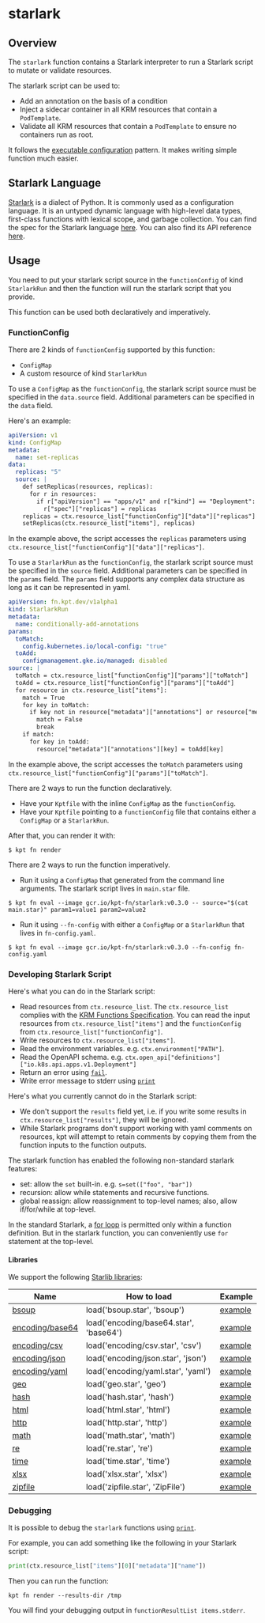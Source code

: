 # starlark

## Overview

<!--mdtogo:Short-->

The `starlark` function contains a Starlark interpreter to run a Starlark script
to mutate or validate resources.

The starlark script can be used to:

- Add an annotation on the basis of a condition
- Inject a sidecar container in all KRM resources that contain a `PodTemplate`.
- Validate all KRM resources that contain a `PodTemplate` to ensure no
  containers run as root.

It follows the [executable configuration] pattern. It makes writing simple
function much easier.

<!--mdtogo-->

## Starlark Language

[Starlark] is a dialect of Python. It is commonly used as a configuration
language. It is an untyped dynamic language with high-level data types,
first-class functions with lexical scope, and garbage collection. You can find
the spec for the Starlark language [here][spec]. You can also find its API
reference [here][apiref].

<!--mdtogo:Long-->

## Usage

You need to put your starlark script source in the `functionConfig` of
kind `StarlarkRun` and then the function will run the starlark script that you
provide.

This function can be used both declaratively and imperatively.

### FunctionConfig

There are 2 kinds of `functionConfig` supported by this function:

- `ConfigMap`
- A custom resource of kind `StarlarkRun`

To use a `ConfigMap` as the `functionConfig`, the starlark script source must be
specified in the `data.source` field. Additional parameters can be specified in
the `data` field.

Here's an example:

```yaml
apiVersion: v1
kind: ConfigMap
metadata:
  name: set-replicas
data:
  replicas: "5"
  source: |
    def setReplicas(resources, replicas):
      for r in resources:
        if r["apiVersion"] == "apps/v1" and r["kind"] == "Deployment":
          r["spec"]["replicas"] = replicas
    replicas = ctx.resource_list["functionConfig"]["data"]["replicas"]
    setReplicas(ctx.resource_list["items"], replicas)
```

In the example above, the script accesses the `replicas` parameters
using `ctx.resource_list["functionConfig"]["data"]["replicas"]`.

To use a `StarlarkRun` as the `functionConfig`, the starlark script source must
be specified in the `source` field. Additional parameters can be specified in
the `params` field. The `params` field supports any complex data structure as
long as it can be represented in yaml.

```yaml
apiVersion: fn.kpt.dev/v1alpha1
kind: StarlarkRun
metadata:
  name: conditionally-add-annotations
params:
  toMatch:
    config.kubernetes.io/local-config: "true"
  toAdd:
    configmanagement.gke.io/managed: disabled
source: |    
  toMatch = ctx.resource_list["functionConfig"]["params"]["toMatch"]
  toAdd = ctx.resource_list["functionConfig"]["params"]["toAdd"]
  for resource in ctx.resource_list["items"]:
    match = True
    for key in toMatch:
      if key not in resource["metadata"]["annotations"] or resource["metadata"]["annotations"][key] != toMatch[key]:
        match = False
        break
    if match:
      for key in toAdd:
        resource["metadata"]["annotations"][key] = toAdd[key]
```

In the example above, the script accesses the `toMatch` parameters
using `ctx.resource_list["functionConfig"]["params"]["toMatch"]`.

There are 2 ways to run the function declaratively.

- Have your `Kptfile` with the inline `ConfigMap` as the `functionConfig`.
- Have your `Kptfile` pointing to a `functionConfig` file that contains either a
  `ConfigMap` or a `StarlarkRun`.

After that, you can render it with:

```shell
$ kpt fn render
```

There are 2 ways to run the function imperatively.

- Run it using a `ConfigMap` that generated from the command line arguments. The
  starlark script lives in `main.star` file.

```shell
$ kpt fn eval --image gcr.io/kpt-fn/starlark:v0.3.0 -- source="$(cat main.star)" param1=value1 param2=value2
```

- Run it using `--fn-config` with either a `ConfigMap` or a `StarlarkRun` that
  lives in `fn-config.yaml`.

```shell
$ kpt fn eval --image gcr.io/kpt-fn/starlark:v0.3.0 --fn-config fn-config.yaml
```

### Developing Starlark Script

Here's what you can do in the Starlark script:

- Read resources from `ctx.resource_list`. The `ctx.resource_list` complies with
  the [KRM Functions Specification]. You can read the input resources from
  `ctx.resource_list["items"]` and the `functionConfig` from
  `ctx.resource_list["functionConfig"]`.
- Write resources to `ctx.resource_list["items"]`.
- Read the environment variables. e.g. `ctx.environment["PATH"]`.
- Read the OpenAPI schema. e.g. `ctx.open_api["definitions"]["io.k8s.api.apps.v1.Deployment"]`
- Return an error using [`fail`][fail].
- Write error message to stderr using [`print`][print]

Here's what you currently cannot do in the Starlark script:

- We don't support the `results` field yet, i.e. if you write some results in
  `ctx.resource_list["results"]`, they will be ignored.
- While Starlark programs don't support working with yaml comments on resources,
  kpt will attempt to retain comments by copying them from the function inputs
  to the function outputs.

The starlark function has enabled the following non-standard starlark features:

- set: allow the `set` built-in. e.g. `s=set(["foo", "bar"])`
- recursion: allow while statements and recursive functions.
- global reassign: allow reassignment to top-level names; also, allow
  if/for/while at top-level.

In the standard Starlark, a [for loop] is permitted only within a function
definition. But in the starlark function, you can conveniently use `for`
statement at the top-level.

#### Libraries

We support the following [Starlib libraries]:

| Name               | How to load                            | Example |
|--------------------|----------------------------------------|---------|
| [bsoup]            | load('bsoup.star', 'bsoup')            | [example](https://github.com/qri-io/starlib/blob/master/bsoup/testdata/test.star)           |
| [encoding/base64]  | load('encoding/base64.star', 'base64') | [example](https://github.com/qri-io/starlib/blob/master/encoding/base64/testdata/test.star) |
| [encoding/csv]     | load('encoding/csv.star', 'csv')       | [example](https://github.com/qri-io/starlib/blob/master/encoding/csv/testdata/test.star)    |
| [encoding/json]    | load('encoding/json.star', 'json')     | [example](https://github.com/google/starlark-go/blob/master/starlark/testdata/json.star)    |
| [encoding/yaml]    | load('encoding/yaml.star', 'yaml')     | [example](https://github.com/qri-io/starlib/blob/master/encoding/yaml/testdata/test.star)   |
| [geo]              | load('geo.star', 'geo')                | [example](https://github.com/qri-io/starlib/blob/master/geo/testdata/test.star)             |
| [hash]             | load('hash.star', 'hash')              | [example](https://github.com/qri-io/starlib/blob/master/hash/testdata/test.star)            |
| [html]             | load('html.star', 'html')              | [example](https://github.com/qri-io/starlib/blob/master/html/testdata/test.star)            |
| [http]             | load('http.star', 'http')              | [example](https://github.com/qri-io/starlib/blob/master/http/testdata/test.star)            |
| [math]             | load('math.star', 'math')              | [example](https://github.com/google/starlark-go/blob/master/starlark/testdata/math.star)    |
| [re]               | load('re.star', 're')                  | [example](https://github.com/qri-io/starlib/blob/master/re/testdata/test.star)              |
| [time]             | load('time.star', 'time')              | [example](https://github.com/google/starlark-go/blob/master/starlark/testdata/time.star)    |
| [xlsx]             | load('xlsx.star', 'xlsx')              | [example](https://github.com/qri-io/starlib/blob/master/xlsx/testdata/test.star)            |
| [zipfile]          | load('zipfile.star', 'ZipFile')        | [example](https://github.com/qri-io/starlib/blob/master/zipfile/testdata/test.star)         |

### Debugging

It is possible to debug the `starlark` functions using [`print`][print].

For example, you can add something like the following in your Starlark script:

```python
print(ctx.resource_list["items"][0]["metadata"]["name"])
```

Then you can run the function:

```shell
kpt fn render --results-dir /tmp
```

You will find your debugging output in `functionResultList items.stderr`.

<!--mdtogo-->

[Starlark]: https://docs.bazel.build/versions/master/skylark/language.html

[executable configuration]: https://kpt.dev/book/05-developing-functions/04-executable-configuration

[spec]: https://github.com/bazelbuild/starlark/blob/master/spec.md

[apiref]: https://docs.bazel.build/versions/master/skylark/lib/skylark-overview.html

[KRM Functions Specification]: https://kpt.dev/book/05-developing-functions/01-functions-specification

[for loop]: https://github.com/bazelbuild/starlark/blob/master/spec.md#for-loops

[fail]: https://docs.bazel.build/versions/master/skylark/lib/globals.html#fail

[print]: https://docs.bazel.build/versions/master/skylark/lib/globals.html#print

[Starlib libraries]: https://github.com/qri-io/starlib#packages

[bsoup]: https://github.com/qri-io/starlib/tree/v0.5.0/bsoup

[encoding/base64]: https://github.com/qri-io/starlib/tree/v0.5.0/encoding/base64

[encoding/csv]: https://github.com/qri-io/starlib/tree/v0.5.0/encoding/csv

[encoding/json]: https://pkg.go.dev/go.starlark.net/lib/json

[encoding/yaml]: https://github.com/qri-io/starlib/tree/v0.5.0/encoding/yaml

[geo]: https://github.com/qri-io/starlib/tree/v0.5.0/geo

[hash]: https://github.com/qri-io/starlib/tree/v0.5.0/hash

[html]: https://github.com/qri-io/starlib/tree/v0.5.0/html

[http]: https://github.com/qri-io/starlib/tree/v0.5.0/http

[math]: https://pkg.go.dev/go.starlark.net/lib/math

[re]: https://github.com/qri-io/starlib/tree/v0.5.0/re

[time]: https://pkg.go.dev/go.starlark.net/lib/time

[xlsx]: https://github.com/qri-io/starlib/tree/v0.5.0/xlsx

[zipfile]: https://github.com/qri-io/starlib/tree/v0.5.0/zipfile
